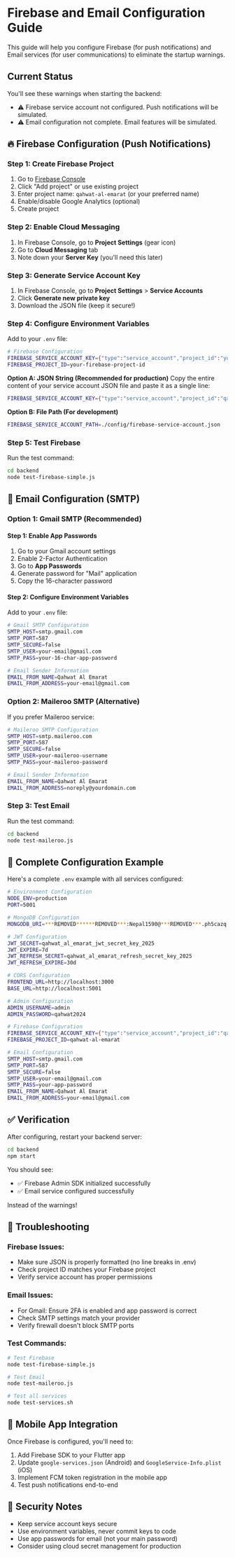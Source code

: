 # Firebase and Email Configuration Guide

This guide will help you configure Firebase (for push notifications) and Email services (for user communications) to eliminate the startup warnings.

## Current Status

You'll see these warnings when starting the backend:
- ⚠️ Firebase service account not configured. Push notifications will be simulated.
- ⚠️ Email configuration not complete. Email features will be simulated.

## 🔥 Firebase Configuration (Push Notifications)

### Step 1: Create Firebase Project

1. Go to [Firebase Console](https://console.firebase.google.com/)
2. Click "Add project" or use existing project
3. Enter project name: `qahwat-al-emarat` (or your preferred name)
4. Enable/disable Google Analytics (optional)
5. Create project

### Step 2: Enable Cloud Messaging

1. In Firebase Console, go to **Project Settings** (gear icon)
2. Go to **Cloud Messaging** tab
3. Note down your **Server Key** (you'll need this later)

### Step 3: Generate Service Account Key

1. In Firebase Console, go to **Project Settings** > **Service Accounts**
2. Click **Generate new private key**
3. Download the JSON file (keep it secure!)

### Step 4: Configure Environment Variables

Add to your `.env` file:

```bash
# Firebase Configuration
FIREBASE_SERVICE_ACCOUNT_KEY={"type":"service_account","project_id":"your-project-id","private_key_id":"..."}
FIREBASE_PROJECT_ID=your-firebase-project-id
```

**Option A: JSON String (Recommended for production)**
Copy the entire content of your service account JSON file and paste it as a single line:

```bash
FIREBASE_SERVICE_ACCOUNT_KEY={"type":"service_account","project_id":"qahwat-al-emarat","private_key_id":"abc123","private_key":"-----BEGIN PRIVATE KEY-----\nMIIEvQIBADANBgkqhkiG9w0BAQEFAASCBKcwggSjAgEAAoIBAQC...\n-----END PRIVATE KEY-----\n","client_email":"firebase-adminsdk-xyz@qahwat-al-emarat.iam.gserviceaccount.com","client_id":"123456789","auth_uri":"https://accounts.google.com/o/oauth2/auth","token_uri":"https://oauth2.googleapis.com/token"}
```

**Option B: File Path (For development)**
```bash
FIREBASE_SERVICE_ACCOUNT_PATH=./config/firebase-service-account.json
```

### Step 5: Test Firebase

Run the test command:
```bash
cd backend
node test-firebase-simple.js
```

## 📧 Email Configuration (SMTP)

### Option 1: Gmail SMTP (Recommended)

#### Step 1: Enable App Passwords
1. Go to your Gmail account settings
2. Enable 2-Factor Authentication
3. Go to **App Passwords**
4. Generate password for "Mail" application
5. Copy the 16-character password

#### Step 2: Configure Environment Variables
Add to your `.env` file:

```bash
# Gmail SMTP Configuration
SMTP_HOST=smtp.gmail.com
SMTP_PORT=587
SMTP_SECURE=false
SMTP_USER=your-email@gmail.com
SMTP_PASS=your-16-char-app-password

# Email Sender Information
EMAIL_FROM_NAME=Qahwat Al Emarat
EMAIL_FROM_ADDRESS=your-email@gmail.com
```

### Option 2: Maileroo SMTP (Alternative)

If you prefer Maileroo service:

```bash
# Maileroo SMTP Configuration
SMTP_HOST=smtp.maileroo.com
SMTP_PORT=587
SMTP_SECURE=false
SMTP_USER=your-maileroo-username
SMTP_PASS=your-maileroo-password

# Email Sender Information
EMAIL_FROM_NAME=Qahwat Al Emarat
EMAIL_FROM_ADDRESS=noreply@yourdomain.com
```

### Step 3: Test Email

Run the test command:
```bash
cd backend
node test-maileroo.js
```

## 🚀 Complete Configuration Example

Here's a complete `.env` example with all services configured:

```bash
# Environment Configuration
NODE_ENV=production
PORT=5001

# MongoDB Configuration
MONGODB_URI=***REMOVED******REMOVED***:Nepal1590@***REMOVED***.ph5cazq.mongodb.net/qahwat_al_emarat?retryWrites=true&w=majority&appName=***REMOVED***

# JWT Configuration
JWT_SECRET=qahwat_al_emarat_jwt_secret_key_2025
JWT_EXPIRE=7d
JWT_REFRESH_SECRET=qahwat_al_emarat_refresh_secret_key_2025
JWT_REFRESH_EXPIRE=30d

# CORS Configuration
FRONTEND_URL=http://localhost:3000
BASE_URL=http://localhost:5001

# Admin Configuration
ADMIN_USERNAME=admin
ADMIN_PASSWORD=qahwat2024

# Firebase Configuration
FIREBASE_SERVICE_ACCOUNT_KEY={"type":"service_account","project_id":"qahwat-al-emarat","private_key_id":"...","private_key":"-----BEGIN PRIVATE KEY-----\n...\n-----END PRIVATE KEY-----\n","client_email":"firebase-adminsdk-...@qahwat-al-emarat.iam.gserviceaccount.com","client_id":"...","auth_uri":"https://accounts.google.com/o/oauth2/auth","token_uri":"https://oauth2.googleapis.com/token"}
FIREBASE_PROJECT_ID=qahwat-al-emarat

# Email Configuration
SMTP_HOST=smtp.gmail.com
SMTP_PORT=587
SMTP_SECURE=false
SMTP_USER=your-email@gmail.com
SMTP_PASS=your-app-password
EMAIL_FROM_NAME=Qahwat Al Emarat
EMAIL_FROM_ADDRESS=your-email@gmail.com
```

## ✅ Verification

After configuring, restart your backend server:

```bash
cd backend
npm start
```

You should see:
- ✅ Firebase Admin SDK initialized successfully
- ✅ Email service configured successfully

Instead of the warnings!

## 🔧 Troubleshooting

### Firebase Issues:
- Make sure JSON is properly formatted (no line breaks in .env)
- Check project ID matches your Firebase project
- Verify service account has proper permissions

### Email Issues:
- For Gmail: Ensure 2FA is enabled and app password is correct
- Check SMTP settings match your provider
- Verify firewall doesn't block SMTP ports

### Test Commands:
```bash
# Test Firebase
node test-firebase-simple.js

# Test Email
node test-maileroo.js

# Test all services
node test-services.sh
```

## 📱 Mobile App Integration

Once Firebase is configured, you'll need to:

1. Add Firebase SDK to your Flutter app
2. Update `google-services.json` (Android) and `GoogleService-Info.plist` (iOS)
3. Implement FCM token registration in the mobile app
4. Test push notifications end-to-end

## 🔐 Security Notes

- Keep service account keys secure
- Use environment variables, never commit keys to code
- Use app passwords for email (not your main password)
- Consider using cloud secret management for production
